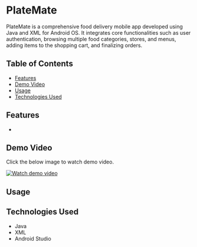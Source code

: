 # PlateMate
PlateMate is a comprehensive food delivery mobile app developed using Java and XML for Android OS. It integrates core functionalities such as user authentication, browsing multiple food categories, stores, and menus, adding items to the shopping cart, and finalizing orders.

## Table of Contents
- [Features](#features)
- [Demo Video](#demo-video)
- [Usage](#usage)
- [Technologies Used](#technologies-used)

## Features
- 

## Demo Video
Click the below image to watch demo video.

[![Watch demo video](https://github.com/Ryo-samurai6340/PlateMate-food-delivery-Android-app/assets/131563887/de8c4d0c-0812-4d55-84ac-09e8ea83de17)](https://www.youtube.com/watch?v=N_yUfrnbgWI)

## Usage
<!-- 1. **Upload an image:** Click on the "Try" section, then upload an image.
![screenshot1](https://github.com/Ryo-samurai6340/AIVisualDoppelganger-image-replicator/assets/131563887/74a862d6-5560-400f-be91-2365108a7c2f) -->

## <a name="#technologies-used"></a>Technologies Used
- Java
- XML
- Android Studio
